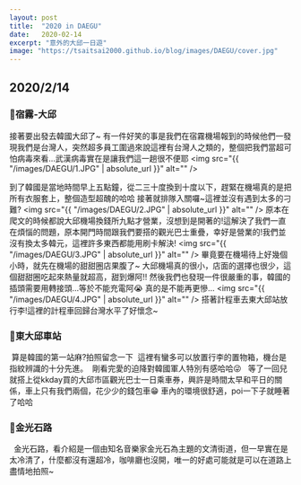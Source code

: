 ```yaml
---
layout: post
title:  "2020 in DAEGU"
date:   2020-02-14
excerpt: "意外的大邱一日遊"
image: "https://tsaitsai2000.github.io/blog/images/DAEGU/cover.jpg"
---
```

<h2>2020/2/14</h2>
<h3>📍宿霧-大邱</h3>

接著要出發去韓國大邱了~
有一件好笑的事是我們在宿霧機場報到的時候他們一發現我們是台灣人，突然超多員工圍過來說這裡有台灣人之類的，整個把我們當超可怕病毒來看…武漢病毒實在是讓我們這一趟很不便耶
<span class="image fit"><img src="{{ "/images/DAEGU/1.JPG" | absolute_url }}" alt="" /></span>

到了韓國是當地時間早上五點鐘，從二三十度換到十度以下，趕緊在機場真的是把所有衣服套上，整個造型超醜的哈哈
接著就排隊入關囉~這裡並沒有遇到太多的刁難?
<span class="image fit"><img src="{{ "/images/DAEGU/2.JPG" | absolute_url }}" alt="" /></span>
原本在爬文的時候都說大邱機場換錢所九點才營業，沒想到是開著的!這解決了我們一直在煩惱的問題，原本開門時間跟我們要搭的觀光巴士重疊，幸好是營業的!我們並沒有換太多韓元，這裡許多東西都能用刷卡解決!
<span class="image fit"><img src="{{ "/images/DAEGU/3.JPG" | absolute_url }}" alt="" /></span>
畢竟要在機場待上好幾個小時，就先在機場的甜甜圈店果腹了~
大邱機場真的很小，店面的選擇也很少，這個甜甜圈吃起來熱量就超高，甜到爆阿!!
然後我們也發現一件很嚴重的事，韓國的插頭需要用轉接頭…等於不能充電阿😭 真的是不能再更慘…
<span class="image fit"><img src="{{ "/images/DAEGU/4.JPG" | absolute_url }}" alt="" /></span>
搭著計程車去東大邱站放行李!這裡的計程車回歸台灣水平了好懷念~
<h3>📍東大邱車站</h3>
<span class="image fit"><img src="{{ "/images/DAEGU/5.JPG" | absolute_url }}" alt="" /></span>
算是韓國的第一站麻?拍照留念一下
<span class="image fit"><img src="{{ "/images/DAEGU/7.JPG" | absolute_url }}" alt="" /></span>
這裡有蠻多可以放置行李的置物箱，機台是指紋辨識的十分先進。
<span class="image fit"><img src="{{ "/images/DAEGU/6.JPG" | absolute_url }}" alt="" /></span>
剛看完愛的迫降對韓國軍人特別有感哈哈😜
<span class="image fit"><img src="{{ "/images/DAEGU/8.JPG" | absolute_url }}" alt="" /></span>
<span class="image fit"><img src="{{ "/images/DAEGU/8-2.JPG" | absolute_url }}" alt="" /></span>
等了一回兒就搭上從kkday買的大邱市區觀光巴士一日乘車券，興許是時間太早和平日的關係，車上只有我們兩個，花少少的錢包車😁
車內的環境很舒適，poi一下子就睡著了哈哈
<h3>📍金光石路</h3>
<span class="image fit"><img src="{{ "/images/DAEGU/9.JPG" | absolute_url }}" alt="" /></span>
<span class="image fit"><img src="{{ "/images/DAEGU/9-2.JPG" | absolute_url }}" alt="" /></span>
金光石路，看介紹是一個由知名音樂家金光石為主題的文清街道，但一早實在是太冷清了，什麼都沒有還超冷，咖啡廳也沒開，唯一的好處可能就是可以在道路上盡情地拍照~
<span class="image fit"><img src="{{ "/images/DAEGU/9-3.JPG" | absolute_url }}" alt="" /></span>